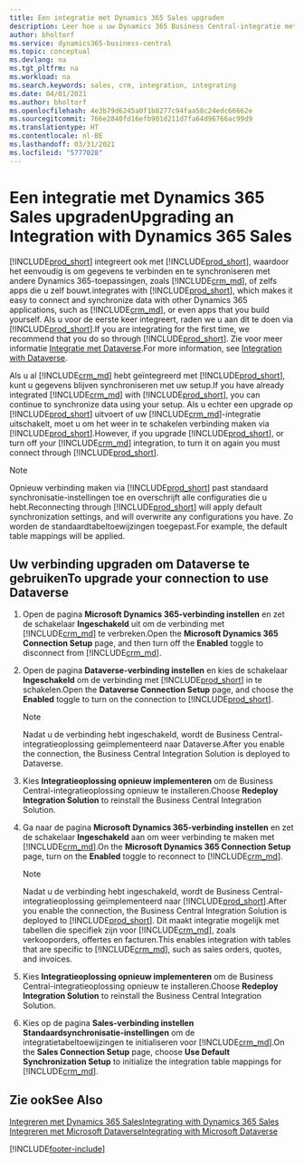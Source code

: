 ```yaml
---
title: Een integratie met Dynamics 365 Sales upgraden
description: Leer hoe u uw Dynamics 365 Business Central-integratie met Dynamics 365 Sales naar de nieuwste versie overzet.
author: bholtorf
ms.service: dynamics365-business-central
ms.topic: conceptual
ms.devlang: na
ms.tgt_pltfrm: na
ms.workload: na
ms.search.keywords: sales, crm, integration, integrating
ms.date: 04/01/2021
ms.author: bholtorf
ms.openlocfilehash: 4e3b79d6245a0f1b8277c94faa58c24edc66662e
ms.sourcegitcommit: 766e2840fd16efb901d211d7fa64d96766ac99d9
ms.translationtype: HT
ms.contentlocale: nl-BE
ms.lasthandoff: 03/31/2021
ms.locfileid: "5777028"
---
```

# <a name="upgrading-an-integration-with-dynamics-365-sales"></a><span data-ttu-id="55686-103">Een integratie met Dynamics 365 Sales upgraden</span><span class="sxs-lookup"><span data-stu-id="55686-103">Upgrading an Integration with Dynamics 365 Sales</span></span>
[!INCLUDE[prod_short](includes/prod_short.md)] <span data-ttu-id="55686-104">integreert ook met [!INCLUDE[prod_short](includes/cds_long_md.md)], waardoor het eenvoudig is om gegevens te verbinden en te synchroniseren met andere Dynamics 365-toepassingen, zoals [!INCLUDE[crm_md](includes/crm_md.md)], of zelfs apps die u zelf bouwt.</span><span class="sxs-lookup"><span data-stu-id="55686-104">integrates with [!INCLUDE[prod_short](includes/cds_long_md.md)], which makes it easy to connect and synchronize data with other Dynamics 365 applications, such as [!INCLUDE[crm_md](includes/crm_md.md)], or even apps that you build yourself.</span></span> <span data-ttu-id="55686-105">Als u voor de eerste keer integreert, raden we u aan dit te doen via [!INCLUDE[prod_short](includes/cds_long_md.md)].</span><span class="sxs-lookup"><span data-stu-id="55686-105">If you are integrating for the first time, we recommend that you do so through [!INCLUDE[prod_short](includes/cds_long_md.md)].</span></span> <span data-ttu-id="55686-106">Zie voor meer informatie [Integratie met Dataverse](admin-common-data-service.md).</span><span class="sxs-lookup"><span data-stu-id="55686-106">For more information, see [Integration with Dataverse](admin-common-data-service.md).</span></span>

<span data-ttu-id="55686-107">Als u al [!INCLUDE[crm_md](includes/crm_md.md)] hebt geïntegreerd met [!INCLUDE[prod_short](includes/prod_short.md)], kunt u gegevens blijven synchroniseren met uw setup.</span><span class="sxs-lookup"><span data-stu-id="55686-107">If you have already integrated [!INCLUDE[crm_md](includes/crm_md.md)] with [!INCLUDE[prod_short](includes/prod_short.md)], you can continue to synchronize data using your setup.</span></span> <span data-ttu-id="55686-108">Als u echter een upgrade op [!INCLUDE[prod_short](includes/prod_short.md)] uitvoert of uw [!INCLUDE[crm_md](includes/crm_md.md)]-integratie uitschakelt, moet u om het weer in te schakelen verbinding maken via [!INCLUDE[prod_short](includes/cds_long_md.md)].</span><span class="sxs-lookup"><span data-stu-id="55686-108">However, if you upgrade [!INCLUDE[prod_short](includes/prod_short.md)], or turn off your [!INCLUDE[crm_md](includes/crm_md.md)] integration, to turn it on again you must connect through [!INCLUDE[prod_short](includes/cds_long_md.md)].</span></span> 

> [!NOTE]
> <span data-ttu-id="55686-109">Opnieuw verbinding maken via [!INCLUDE[prod_short](includes/cds_long_md.md)] past standaard synchronisatie-instellingen toe en overschrijft alle configuraties die u hebt.</span><span class="sxs-lookup"><span data-stu-id="55686-109">Reconnecting through [!INCLUDE[prod_short](includes/cds_long_md.md)] will apply default synchronization settings, and will overwrite any configurations you have.</span></span> <span data-ttu-id="55686-110">Zo worden de standaardtabeltoewijzingen toegepast.</span><span class="sxs-lookup"><span data-stu-id="55686-110">For example, the default table mappings will be applied.</span></span>

## <a name="to-upgrade-your-connection-to-use-dataverse"></a><span data-ttu-id="55686-111">Uw verbinding upgraden om Dataverse te gebruiken</span><span class="sxs-lookup"><span data-stu-id="55686-111">To upgrade your connection to use Dataverse</span></span>
1. <span data-ttu-id="55686-112">Open de pagina **Microsoft Dynamics 365-verbinding instellen** en zet de schakelaar **Ingeschakeld** uit om de verbinding met [!INCLUDE[crm_md](includes/crm_md.md)] te verbreken.</span><span class="sxs-lookup"><span data-stu-id="55686-112">Open the **Microsoft Dynamics 365 Connection Setup** page, and then turn off the **Enabled** toggle to disconnect from [!INCLUDE[crm_md](includes/crm_md.md)].</span></span>
2. <span data-ttu-id="55686-113">Open de pagina **Dataverse-verbinding instellen** en kies de schakelaar **Ingeschakeld** om de verbinding met [!INCLUDE[prod_short](includes/cds_long_md.md)] in te schakelen.</span><span class="sxs-lookup"><span data-stu-id="55686-113">Open the **Dataverse Connection Setup** page, and choose the **Enabled** toggle to turn on the connection to [!INCLUDE[prod_short](includes/cds_long_md.md)].</span></span>
  
   > [!NOTE]
   > <span data-ttu-id="55686-114">Nadat u de verbinding hebt ingeschakeld, wordt de Business Central-integratieoplossing geïmplementeerd naar Dataverse.</span><span class="sxs-lookup"><span data-stu-id="55686-114">After you enable the connection, the Business Central Integration Solution is deployed to Dataverse.</span></span>
3. <span data-ttu-id="55686-115">Kies **Integratieoplossing opnieuw implementeren** om de Business Central-integratieoplossing opnieuw te installeren.</span><span class="sxs-lookup"><span data-stu-id="55686-115">Choose **Redeploy Integration Solution** to reinstall the Business Central Integration Solution.</span></span>
4. <span data-ttu-id="55686-116">Ga naar de pagina **Microsoft Dynamics 365-verbinding instellen** en zet de schakelaar **Ingeschakeld** aan om weer verbinding te maken met [!INCLUDE[crm_md](includes/crm_md.md)].</span><span class="sxs-lookup"><span data-stu-id="55686-116">On the **Microsoft Dynamics 365 Connection Setup** page, turn on the **Enabled** toggle to reconnect to [!INCLUDE[crm_md](includes/crm_md.md)].</span></span>
  
   > [!NOTE]
   > <span data-ttu-id="55686-117">Nadat u de verbinding hebt ingeschakeld, wordt de Business Central-integratieoplossing geïmplementeerd naar [!INCLUDE[prod_short](includes/prod_short.md)].</span><span class="sxs-lookup"><span data-stu-id="55686-117">After you enable the connection, the Business Central Integration Solution is deployed to [!INCLUDE[prod_short](includes/prod_short.md)].</span></span> <span data-ttu-id="55686-118">Dit maakt integratie mogelijk met tabellen die specifiek zijn voor [!INCLUDE[crm_md](includes/crm_md.md)], zoals verkooporders, offertes en facturen.</span><span class="sxs-lookup"><span data-stu-id="55686-118">This enables integration with tables that are specific to [!INCLUDE[crm_md](includes/crm_md.md)], such as sales orders, quotes, and invoices.</span></span>
5. <span data-ttu-id="55686-119">Kies **Integratieoplossing opnieuw implementeren** om de Business Central-integratieoplossing opnieuw te installeren.</span><span class="sxs-lookup"><span data-stu-id="55686-119">Choose **Redeploy Integration Solution** to reinstall the Business Central Integration Solution.</span></span>
6. <span data-ttu-id="55686-120">Kies op de pagina **Sales-verbinding instellen** **Standaardsynchronisatie-instellingen** om de integratietabeltoewijzingen te initialiseren voor [!INCLUDE[crm_md](includes/crm_md.md)].</span><span class="sxs-lookup"><span data-stu-id="55686-120">On the **Sales Connection Setup** page, choose **Use Default Synchronization Setup** to initialize the integration table mappings for [!INCLUDE[crm_md](includes/crm_md.md)].</span></span>

## <a name="see-also"></a><span data-ttu-id="55686-121">Zie ook</span><span class="sxs-lookup"><span data-stu-id="55686-121">See Also</span></span>
[<span data-ttu-id="55686-122">Integreren met Dynamics 365 Sales</span><span class="sxs-lookup"><span data-stu-id="55686-122">Integrating with Dynamics 365 Sales</span></span>](admin-prepare-dynamics-365-for-sales-for-integration.md)  
[<span data-ttu-id="55686-123">Integreren met Microsoft Dataverse</span><span class="sxs-lookup"><span data-stu-id="55686-123">Integrating with Microsoft Dataverse</span></span>](admin-common-data-service.md)


[!INCLUDE[footer-include](includes/footer-banner.md)]